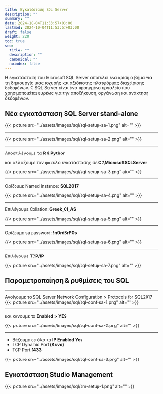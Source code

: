 ```yaml
---
title: Εγκατάσταση SQL Server
description: ""
summary: ""
date: 2024-10-04T11:53:57+03:00
lastmod: 2024-10-04T11:53:57+03:00
draft: false
weight: 220
toc: true
seo:
  title: ""
  description: ""
  canonical: ""
  noindex: false
---
```


Η εγκατάσταση του Microsoft SQL Server αποτελεί ένα κρίσιμο βήμα για τη δημιουργία μιας ισχυρής και αξιόπιστης πλατφόρμας διαχείρισης δεδομένων. Ο SQL Server είναι ένα προηγμένο εργαλείο που χρησιμοποιείται ευρέως για την αποθήκευση, οργάνωση και ανάκτηση δεδομένων.

## Νέα εγκατάσταση SQL Server stand-alone

{{< picture src="../assets/images/sql/sql-setup-sa-1.png" alt="" >}}

---

{{< picture src="../assets/images/sql/sql-setup-sa-2.png" alt="" >}}

---

Αποεπιλέγουμε τα **R & Python**

και αλλάζουμε τον φάκελο εγκατάστασης σε **C:\MicrosoftSQLServer**

{{< picture src="../assets/images/sql/sql-setup-sa-3.png" alt="" >}}

---

Ορίζουμε Named instance: **SQL2017**

{{< picture src="../assets/images/sql/sql-setup-sa-4.png" alt="" >}}

---

Επιλέγουμε Collation: **Greek_CI_AS**

{{< picture src="../assets/images/sql/sql-setup-sa-5.png" alt="" >}}

---

Ορίζουμε sa password: **!n0rd3rP0s**

{{< picture src="../assets/images/sql/sql-setup-sa-6.png" alt="" >}}

---

Επιλέγουμε **TCP/IP**

{{< picture src="../assets/images/sql/sql-setup-sa-7.png" alt="" >}}

## Παραμετροποίηση & ρυθμίσεις του SQL

---

Ανοίγουμε το SQL Server Network Configuration > Protocols for SQL2017
{{< picture src="../assets/images/sql/sql-conf-sa-1.png" alt="" >}}

---

και κάνουμε το **Enabled > YES**

{{< picture src="../assets/images/sql/sql-conf-sa-2.png" alt="" >}}

---

- Βάζουμε σε όλα τα **IP Enabled Yes**
- TCP Dynamic Port **(Κενό)**
- TCP Port **1433**

{{< picture src="../assets/images/sql/sql-conf-sa-3.png" alt="" >}}

## Εγκατάσταση Studio Management

{{< picture src="../assets/images/sql/sm-setup-1.png" alt="" >}}
